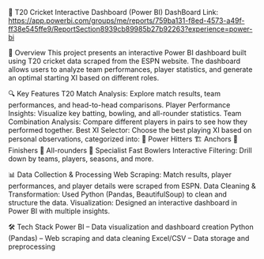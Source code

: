 🏏 T20 Cricket Interactive Dashboard (Power BI)
DashBoard Link: https://app.powerbi.com/groups/me/reports/759ba131-f8ed-4573-a49f-ff38e545ffe9/ReportSection8939cb89985b27b92263?experience=power-bi

📌 Overview
This project presents an interactive Power BI dashboard built using T20 cricket data scraped from the ESPN website. The dashboard allows users to analyze team performances, player statistics, and generate an optimal starting XI based on different roles.

🔍 Key Features
T20 Match Analysis: Explore match results, team performances, and head-to-head comparisons.
Player Performance Insights: Visualize key batting, bowling, and all-rounder statistics.
Team Combination Analysis: Compare different players in pairs to see how they performed together.
Best XI Selector: Choose the best playing XI based on personal observations, categorized into:
🏏 Power Hitters
🏗️ Anchors
🎯 Finishers
🔄 All-rounders
🚀 Specialist Fast Bowlers
Interactive Filtering: Drill down by teams, players, seasons, and more.

📊 Data Collection & Processing
Web Scraping: Match results, player performances, and player details were scraped from ESPN.
Data Cleaning & Transformation: Used Python (Pandas, BeautifulSoup) to clean and structure the data.
Visualization: Designed an interactive dashboard in Power BI with multiple insights.

🛠 Tech Stack
Power BI – Data visualization and dashboard creation
Python (Pandas) – Web scraping and data cleaning
Excel/CSV – Data storage and preprocessing
